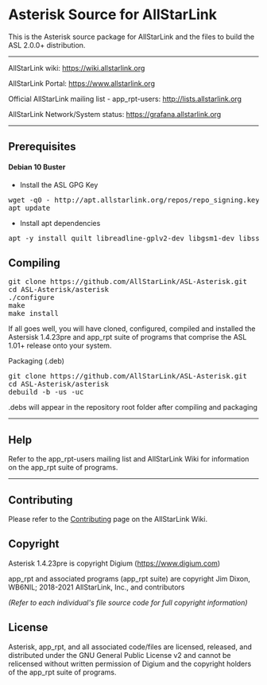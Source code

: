 # Asterisk Source for AllStarLink

This is the Asterisk source package for AllStarLink and the files to build the ASL 2.0.0+ distribution.

---------------------------------------------------------------------------------------------------------------------------------

AllStarLink wiki: https://wiki.allstarlink.org

AllStarLink Portal:  https://www.allstarlink.org

Official AllStarLink mailing list - app_rpt-users: http://lists.allstarlink.org

AllStarLink Network/System status:  https://grafana.allstarlink.org

---------------------------------------------------------------------------------------------------------------------------------

## Prerequisites

#### Debian 10 Buster

* Install the ASL GPG Key

<pre>wget -q0 - http://apt.allstarlink.org/repos/repo_signing.key | | sudo apt-key add -
apt update</pre>

* Install apt dependencies
<pre>
apt -y install quilt libreadline-gplv2-dev libgsm1-dev libssl-dev libasound2-dev libpq-dev unixodbc-dev libpri-dev libvpb-dev asl-dahdi-source libnewt-dev libsqlite-dev libspeex-dev libspeexdsp-dev libcurl4-openssl-dev libpopt-dev libiksemel-dev freetds-dev libvorbis-dev libsnmp-dev libcap-dev libi2c-dev libjansson-dev raspberrypi-kernel-headers build-essential git cmake g++ libboost-all-dev libgmp-dev swig python3-numpy asl-dahdi-source</pre>

## Compiling
<pre>
git clone https://github.com/AllStarLink/ASL-Asterisk.git
cd ASL-Asterisk/asterisk
./configure
make
make install
</pre>

If all goes well, you will have cloned, configured, compiled and installed the Astersisk 1.4.23pre and app_rpt suite of programs that comprise the ASL 1.01+ release onto your system.

Packaging (.deb)

<pre>
git clone https://github.com/AllStarLink/ASL-Asterisk.git
cd ASL-Asterisk/asterisk
debuild -b -us -uc
</pre>

.debs will appear in the repository root folder after compiling and packaging

---------------------------------------------------------------------------------------------------------------------------------

## Help

Refer to the app_rpt-users mailing list and AllStarLink Wiki for information on the app_rpt suite of programs.

---------------------------------------------------------------------------------------------------------------------------------

## Contributing

Please refer to the [Contributing](https://wiki.allstarlink.org/wiki/Contributing) page on the AllStarLink Wiki.

## Copyright

Asterisk 1.4.23pre is copyright Digium (https://www.digium.com)

app_rpt and associated programs (app_rpt suite) are copyright Jim Dixon, WB6NIL; 2018-2021 AllStarLink, Inc., and contributors

_(Refer to each individual's file source code for full copyright information)_

## License

Asterisk, app_rpt, and all associated code/files are licensed, released, and distributed under the GNU General Public License v2 and cannot be relicensed without written permission of Digium and the copyright holders of the app_rpt suite of programs.
